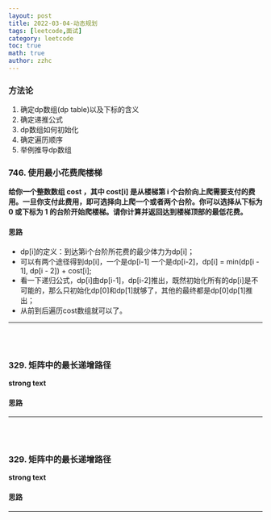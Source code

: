 ```yaml
---
layout: post
title: 2022-03-04-动态规划
tags: [leetcode,面试]
category: leetcode
toc: true
math: true
author: zzhc
---
```


### 方法论
1. 确定dp数组(dp table)以及下标的含义
2. 确定递推公式
3. dp数组如何初始化
4. 确定遍历顺序
5. 举例推导dp数组




### 746. 使用最小花费爬楼梯

**给你一个整数数组 cost ，其中 cost[i] 是从楼梯第 i 个台阶向上爬需要支付的费用。一旦你支付此费用，即可选择向上爬一个或者两个台阶。你可以选择从下标为 0 或下标为 1 的台阶开始爬楼梯。请你计算并返回达到楼梯顶部的最低花费。**


#### 思路

-  dp[i]的定义：到达第i个台阶所花费的最少体⼒为dp[i]；
-  可以有两个途径得到dp[i]，⼀个是dp[i-1] ⼀个是dp[i-2]，dp[i] = min(dp[i - 1], dp[i - 2]) + cost[i];
-  看⼀下递归公式，dp[i]由dp[i-1]，dp[i-2]推出，既然初始化所有的dp[i]是不可能的，那么只初始化dp[0]和dp[1]就够了，其他的最终都是dp[0]dp[1]推出；
-  从前到后遍历cost数组就可以了。









***
<br>

<br>




### 329. 矩阵中的最长递增路径

**strong text**


#### 思路









***
<br>

<br>







### 329. 矩阵中的最长递增路径

**strong text**


#### 思路









***
<br>

<br>